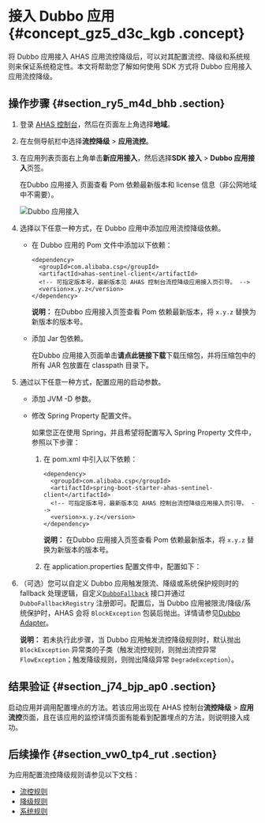 # 接入 Dubbo 应用 {#concept_gz5_d3c_kgb .concept}

将 Dubbo 应用接入 AHAS 应用流控降级后，可以对其配置流控、降级和系统规则来保证系统稳定性。本文将帮助您了解如何使用 SDK 方式将 Dubbo 应用接入应用流控降级。

## 操作步骤 {#section_ry5_m4d_bhb .section}

1.  登录 [AHAS 控制台](https://ahas.console.aliyun.com)，然后在页面左上角选择**地域**。
2.  在左侧导航栏中选择**流控降级** \> **应用流控**。
3.  在应用列表页面右上角单击**新应用接入**，然后选择**SDK 接入** \> **Dubbo 应用接入**页签。

    在Dubbo 应用接入 页面查看 Pom 依赖最新版本和 license 信息（非公网地域中不需要）。

    ![Dubbo 应用接入](http://static-aliyun-doc.oss-cn-hangzhou.aliyuncs.com/assets/img/92287/156871918358999_zh-CN.png)

4.  选择以下任意一种方式，在 Dubbo 应用中添加应用流控降级依赖。
    -   在 Dubbo 应用的 Pom 文件中添加以下依赖：

        ``` {#codeblock_ojc_mer_kt3}
        <dependency>
          <groupId>com.alibaba.csp</groupId>
          <artifactId>ahas-sentinel-client</artifactId>
          <!-- 可指定版本号，最新版本见 AHAS 控制台流控降级应用接入页引导。 -->
          <version>x.y.z</version>
        </dependency>
        ```

        **说明：** 在Dubbo 应用接入页签查看 Pom 依赖最新版本，将 `x.y.z` 替换为新版本的版本号。

    -   添加 Jar 包依赖。

        在Dubbo 应用接入页面单击**请点此链接下载**下载压缩包，并将压缩包中的所有 JAR 包放置在 classpath 目录下。

5.  通过以下任意一种方式，配置应用的启动参数。
    -   添加 JVM -D 参数。
    -   修改 Spring Property 配置文件。

        如果您正在使用 Spring，并且希望将配置写入 Spring Property 文件中，参照以下步骤：

        1.  在 pom.xml 中引入以下依赖：

            ``` {#codeblock_01f_8wm_1rq}
            <dependency>
              <groupId>com.alibaba.csp</groupId>
              <artifactId>spring-boot-starter-ahas-sentinel-client</artifactId>
              <!-- 可指定版本号，最新版本见 AHAS 控制台流控降级应用接入页引导。 -->
              <version>x.y.z</version>
            </dependency>
            ```

            **说明：** 在Dubbo 应用接入页签查看 Pom 依赖最新版本，将 `x.y.z` 替换为新版本的版本号。

        2.  在 application.properties 配置文件中，配置如下：
6.  （可选）您可以自定义 Dubbo 应用触发限流、降级或系统保护规则时的 fallback 处理逻辑，自定义[`DubboFallback`](https://github.com/alibaba/Sentinel/blob/master/sentinel-adapter/sentinel-dubbo-adapter/src/main/java/com/alibaba/csp/sentinel/adapter/dubbo/fallback/DubboFallback.java) 接口并通过 `DubboFallbackRegistry` 注册即可。配置后，当 Dubbo 应用被限流/降级/系统保护时，AHAS 会将 `BlockException` 包装后抛出。详情请参见[Dubbo Adapter](intl.zh-CN/应用流控降级/开发指南/配置流控逻辑.md#section_rgg_4vj_kgb)。

    **说明：** 若未执行此步骤，当 Dubbo 应用触发流控降级规则时，默认抛出 `BlockException` 异常类的子类（触发流控规则，则抛出流控异常 `FlowException`；触发降级规则，则抛出降级异常 `DegradeException`）。


## 结果验证 {#section_j74_bjp_ap0 .section}

启动应用并调用配置埋点的方法。若该应用出现在 AHAS 控制台**流控降级** \> **应用流控**页面，且在该应用的监控详情页面有能看到配置埋点的方法，则说明接入成功。

## 后续操作 {#section_vw0_tp4_rut .section}

为应用配置流控降级规则请参见以下文档：

-   [流控规则](intl.zh-CN/应用流控降级/控制台指南/流控规则.md#)
-   [降级规则](intl.zh-CN/应用流控降级/控制台指南/降级规则.md#)
-   [系统规则](intl.zh-CN/应用流控降级/控制台指南/系统规则.md#)

